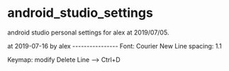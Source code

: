 # android_studio_settings
android studio personal settings for alex at 2019/07/05.

at 2019-07-16 by alex ----------------
Font: Courier New
Line spacing: 1.1

Keymap: modify Delete Line --> Ctrl+D
